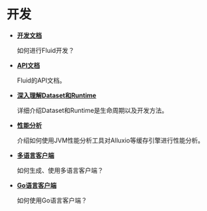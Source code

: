 # 开发

- [**开发文档**](https://github.com/fluid-cloudnative/fluid/blob/master/docs/zh/dev/how_to_develop.md)

    如何进行Fluid开发？

- [**API文档**](https://github.com/fluid-cloudnative/fluid/blob/master/docs/zh/dev/api_doc.md)

    Fluid的API文档。

- [**深入理解Dataset和Runtime**](https://github.com/fluid-cloudnative/fluid/blob/master/docs/zh/dev/runtime_dev_guide.md)

    详细介绍Dataset和Runtime是生命周期以及开发方法。

- [**性能分析**](https://github.com/fluid-cloudnative/fluid/blob/master/docs/zh/dev/profiling.md)

    介绍如何使用JVM性能分析工具对Alluxio等缓存引擎进行性能分析。

- [**多语言客户端**](https://github.com/fluid-cloudnative/fluid/blob/master/docs/zh/dev/multiple-client-support.md)

    如何生成、使用多语言客户端？
    
- [**Go语言客户端**](https://github.com/fluid-cloudnative/fluid/blob/master/docs/zh/dev/use_go_create_resource.md)

    如何使用Go语言客户端？

